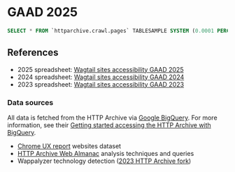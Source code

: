 # GAAD 2025

```sql
SELECT * FROM `httparchive.crawl.pages` TABLESAMPLE SYSTEM (0.0001 PERCENT) WHERE date = "2025-04-01"
```

## References

- 2025 spreadsheet: [Wagtail sites accessibility GAAD 2025](https://docs.google.com/spreadsheets/d/18tCgJWHodj5a8Pfe_m63E5PvxUwIXQuY30rUbizGtIU/edit)
- 2024 spreadsheet: [Wagtail sites accessibility GAAD 2024](https://docs.google.com/spreadsheets/d/1hQXCSbvAtmdf7IArBT4RL3cvgldCUx1UPGzABC_g8Dc/edit)
- 2023 spreadsheet: [Wagtail sites accessibility GAAD 2023](https://docs.google.com/spreadsheets/d/1dLpW6fbcl-AsVQNVhihzi1p-fY5gByZK_EQWt-EtCoM/edit)

### Data sources

All data is fetched from the HTTP Archive via [Google BigQuery](https://cloud.google.com/bigquery/). For more information, see their [Getting started accessing the HTTP Archive with BigQuery](https://har.fyi/guides/getting-started/).

- [Chrome UX report](https://developer.chrome.com/docs/crux/) websites dataset
- [HTTP Archive Web Almanac](https://almanac.httparchive.org/) analysis techniques and queries
- Wappalyzer technology detection ([2023 HTTP Archive fork](https://github.com/HTTPArchive/wappalyzer))
